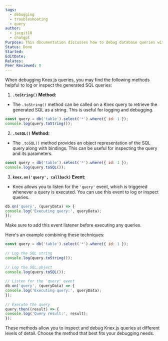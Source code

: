 ```yaml
---
tags:
  - debugging
  - troubleshooting
  - query
author:
  - jacgit18
  - chatgpt
Purpose: This documentation discusses how to debug database queries with built in string methods.
Status: Done
Started: 
EditDate: 
Relates: 
Peer Reviewed: 0
---
```

When debugging Knex.js queries, you may find the following methods helpful to log or inspect the generated SQL queries:  
  
1. **`.toString()` Method:**  
- The `.toString()` method can be called on a Knex query to retrieve the generated SQL as a string. This is useful for logging and debugging.  
```javascript  
const query = db('table').select('*').where({ id: 1 });  
console.log(query.toString());  
```  
  
2. **`.toSQL()` Method:**  
- The `.toSQL()` method provides an object representation of the SQL query along with bindings. This can be useful for inspecting the query and its parameters.  
```javascript  
const query = db('table').select('*').where({ id: 1 });  
console.log(query.toSQL());  
```  
  
3. **`knex.on('query', callback)` Event:**  
- Knex allows you to listen for the `'query'` event, which is triggered whenever a query is executed. You can use this event to log or inspect queries.  
```javascript  
db.on('query', (queryData) => {  
console.log('Executing query:', queryData);  
});  
```  
  
Make sure to add this event listener before executing any queries.  
  
Here's an example combining these techniques:  
  
```javascript  
const query = db('table').select('*').where({ id: 1 });  
  
// Log the SQL string  
console.log(query.toString());  
  
// Log the SQL object  
console.log(query.toSQL());  
  
// Listen for the 'query' event  
db.on('query', (queryData) => {  
console.log('Executing query:', queryData);  
});  
  
// Execute the query  
query.then((result) => {  
console.log('Query result:', result);  
});  
```  
  
These methods allow you to inspect and debug Knex.js queries at different levels of detail. Choose the method that best fits your debugging needs.